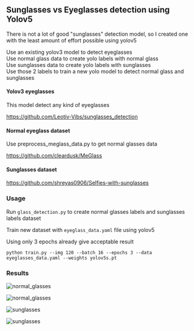 ## Sunglasses vs Eyeglasses detection using Yolov5

There is not a lot of good "sunglasses" detection model, so I created one with the least amount of effort possible using
yolov5

Use an existing yolov3 model to detect eyeglasses </br>
Use normal glass data to create yolo labels with normal glass </br>
Use sunglasses data to create yolo labels with sunglasses </br>
Use those 2 labels to train a new yolo model to detect normal glass and sunglasses </br>


#### Yolov3 eyeglasses

This model detect any kind of eyeglasses

https://github.com/Leotiv-Vibs/sunglasses_detection

#### Normal eyeglass dataset

Use preprocess_meglass_data.py to get normal glasses data

https://github.com/cleardusk/MeGlass

#### Sunglasses dataset

https://github.com/shreyas0906/Selfies-with-sunglasses

### Usage

Run ```glass_detection.py``` to create normal glasses labels and sunglasses labels dataset

Train new dataset with ```eyeglass_data.yaml``` file using yolov5

Using only 3 epochs already give acceptable result

```python train.py --img 120 --batch 16 --epochs 3 --data eyeglasses_data.yaml --weights yolov5s.pt```

### Results

![normal_glasses](https://github.com/Avi197/sunglasses_detection/blob/master/results/eyeglasses.jpg)

![normal_glasses](https://github.com/Avi197/sunglasses_detection/blob/master/results/eyeglasses_1.jpg)

![sunglasses](https://github.com/Avi197/sunglasses_detection/blob/master/results/sunglasses_1.jpg)

![sunglasses](https://github.com/Avi197/sunglasses_detection/blob/master/results/sunglasses.jpg)


